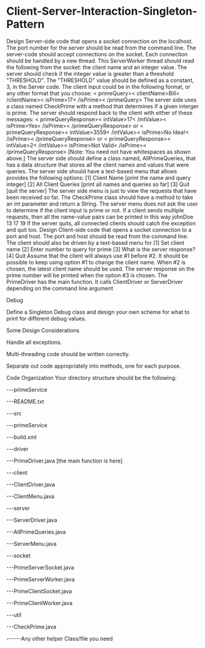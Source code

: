 # Client-Server-Interaction-Singleton-Pattern
Design Server-side code that opens a socket connection on the localhost. The port number for the server should be read
from the command line. The server-code should accept connections on the socket. Each connection should be handled
by a new thread. This ServerWorker thread should read the following from the socket: the client name and an integer
value. The server should check if the integer value is greater than a threshold "THRESHOLD". The "THRESHOLD"
value should be defined as a constant, 3, in the Server code. The client input could be in the following format, or any
other format that you choose:
< primeQuery>< clientName>Bill< /clientName>< isPrime>17< /isPrime>< /primeQuery>
The server side uses a class named CheckPrime with a method that determines if a given interger is prime.
The server should respond back to the client with either of these messages:
< primeQueryResponse>< intValue>17< /intValue>< isPrime>Yes< /isPrime>< /primeQueryResponse>
or
< primeQueryResponse>< intValue>3559< /intValue>< isPrime>No Idea!< /isPrime>< /primeQueryResponse>
or
< primeQueryResponse>< intValue>2< /intValue>< isPrime>Not Valid< /isPrime>< /primeQueryResponse>
[Note: You need not have whitespaces as shown above.]
The server side should define a class named, AllPrimeQueries, that has a data structure that stores all the client names
and values that were queries.
The server side should have a text-based menu that allows provides the following options:
[1] Client Name [print the name and query integer]
[2] All Client Queries [print all names and queries so far]
[3] Quit [quit the server]
The server side menu is just to view the requests that have been received so far. The CheckPrime class should have a
method to take an int parameter and return a String. The server menu does not ask the user to determine if the client
input is prime or not.
If a client sends multiple requests, then all the name-value pairs can be printed in this way
johnDoe 13 17 19
If the server quits, all connected clients should catch the exception and quit too.
Design Client-side code that opens a socket connection to a port and host. The port and host should be read from the
command line. The client should also be driven by a text-based menu for
[1] Set client name
[2] Enter number to query for prime
[3] What is the server response?
[4] Quit
Assume that the client will always use #1 before #2. It should be possible to keep using option #1 to change the client
name. When #2 is chosen, the latest client name should be used.
The server response on the prime number will be printed when the option #3 is chosen.
The PrimeDriver has the main function. It calls ClientDriver or ServerDriver depending on the command line
argument

Debug

Define a Singleton Debug class and design your own scheme for what to print for different debug values.

Some Design Considerations

Handle all exceptions.

Multi-threading code should be written correctly.

Separate out code appropriately into methods, one for each purpose.

Code Organization
Your directory structure should be the following:

---primeService

---README.txt

---src

---primeService

---build.xml

---driver

---PrimeDriver.java [the main function is here]

---client

---ClientDriver.java

---ClientMenu.java

---server

---ServerDriver.java

---AllPrimeQueries.java

---ServerMenu.java

---socket

---PrimeServerSocket.java

---PrimeServerWorker.java

---PrimeClientSocket.java

---PrimeClientWorker.java

---util

---CheckPrime.java

------Any other helper Class/file you need

